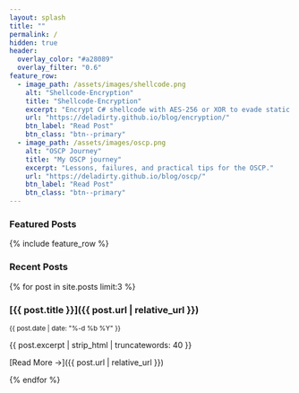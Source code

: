 ```yaml
---
layout: splash
title: ""
permalink: /          
hidden: true
header:
  overlay_color: "#a28089"
  overlay_filter: "0.6"
feature_row:
  - image_path: /assets/images/shellcode.png
    alt: "Shellcode-Encryption"
    title: "Shellcode-Encryption"
    excerpt: "Encrypt C# shellcode with AES-256 or XOR to evade static AV."
    url: "https://deladirty.github.io/blog/encryption/"
    btn_label: "Read Post"
    btn_class: "btn--primary"
  - image_path: /assets/images/oscp.png
    alt: "OSCP Journey"
    title: "My OSCP journey"
    excerpt: "Lessons, failures, and practical tips for the OSCP."
    url: "https://deladirty.github.io/blog/oscp/"
    btn_label: "Read Post"
    btn_class: "btn--primary"
---
```

### Featured Posts
{% include feature_row %}




### Recent Posts
{% for post in site.posts limit:3 %}
### [{{ post.title }}]({{ post.url | relative_url }})

<small>{{ post.date | date: "%-d %b %Y" }}</small>

{{ post.excerpt | strip_html | truncatewords: 40 }}

[Read More →]({{ post.url | relative_url }})

{% endfor %}





